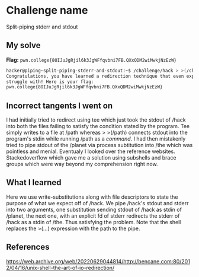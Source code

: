 # Challenge name
Split-piping stderr and stdout

## My solve
**Flag:** `pwn.college{8OIJuJgRjil6k3JgWFfqvbni7FB.QXxQDM2wiMwkjNzEzW}`

```bash
hacker@piping~split-piping-stderr-and-stdout:~$ /challenge/hack > >(/challenge/planet) 2> >(/challenge/the)
Congratulations, you have learned a redirection technique that even experts 
struggle with! Here is your flag:
pwn.college{8OIJuJgRjil6k3JgWFfqvbni7FB.QXxQDM2wiMwkjNzEzW}
```

## Incorrect tangents I went on 
I had initially tried to redirect using tee which just took the stdout of /hack into both the files failing to satisfy the condition stated by the program. Tee simply writes to a file at /path whereas > >(/path) connects stdout into the program's stdin while running /path as a *command*. I had then mistakenly tried to pipe stdout of the /planet via process subtitution into /the which was pointless and menial. Eventualy I looked over the reference websites. Stackedoverflow which gave me a solution using subshells and brace groups which were way beyond my comprehension right now. 

## What I learned
Here we use write-substitutions along with file descriptors to state the purpose of what we expect off of /hack. We pipe /hack's stdout and stderr into two arguments, one substitution sending stdout of /hack as stdin of /planet, the next one, with an explicit fd of stderr redirects the stderr of /hack as a stdin of /the. Thus satisfying the problem. Note that the shell replaces the >(...) expression with the path to the pipe. 

## References 
https://web.archive.org/web/20220629044814/http://bencane.com:80/2012/04/16/unix-shell-the-art-of-io-redirection/